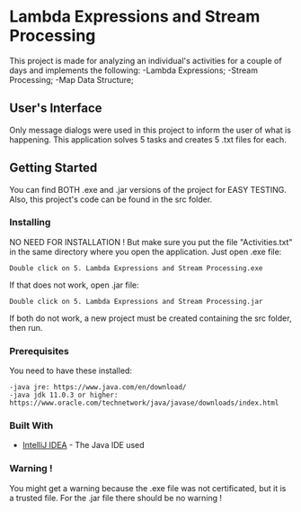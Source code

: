 # Lambda Expressions and Stream Processing
This project is made for analyzing an individual's activities for a couple of days and implements the following: -Lambda Expressions; -Stream Processing; -Map Data Structure;

## User's Interface
Only message dialogs were used in this project to inform the user of what is happening. This application solves 5 tasks and creates 5 .txt files for each.

## Getting Started
You can find BOTH .exe and .jar versions of the project for EASY TESTING. Also, this project's code can be found in the src folder.

### Installing
NO NEED FOR INSTALLATION ! But make sure you put the file "Activities.txt" in the same directory where you open the application.
Just open .exe file:
```
Double click on 5. Lambda Expressions and Stream Processing.exe
```
If that does not work, open .jar file:
```
Double click on 5. Lambda Expressions and Stream Processing.jar
```
If both do not work, a new project must be created containing the src folder, then run.

### Prerequisites
You need to have these installed:
```
-java jre: https://www.java.com/en/download/
-java jdk 11.0.3 or higher: https://www.oracle.com/technetwork/java/javase/downloads/index.html
```

### Built With
* [IntelliJ IDEA](https://www.jetbrains.com/idea/) - The Java IDE used

### Warning !
You might get a warning because the .exe file was not certificated, but it is a trusted file. For the .jar file there should be no warning !